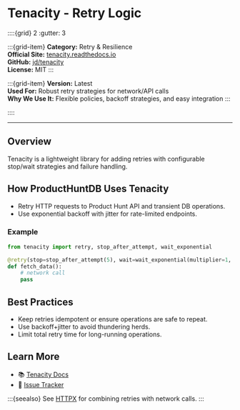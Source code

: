 # Tenacity - Retry Logic

::::{grid} 2
:gutter: 3

:::{grid-item}
**Category:** Retry & Resilience  
**Official Site:** [tenacity.readthedocs.io](https://tenacity.readthedocs.io/)  
**GitHub:** [jd/tenacity](https://github.com/jd/tenacity)  
**License:** MIT
:::

:::{grid-item}
**Version:** Latest  
**Used For:** Robust retry strategies for network/API calls  
**Why We Use It:** Flexible policies, backoff strategies, and easy integration
:::

::::

---

## Overview

Tenacity is a lightweight library for adding retries with configurable stop/wait strategies and failure handling.

## How ProductHuntDB Uses Tenacity

- Retry HTTP requests to Product Hunt API and transient DB operations.
- Use exponential backoff with jitter for rate-limited endpoints.

### Example

```python
from tenacity import retry, stop_after_attempt, wait_exponential

@retry(stop=stop_after_attempt(5), wait=wait_exponential(multiplier=1, min=4, max=30))
def fetch_data():
    # network call
    pass
```

## Best Practices

- Keep retries idempotent or ensure operations are safe to repeat.
- Use backoff+jitter to avoid thundering herds.
- Limit total retry time for long-running operations.

## Learn More

- 📚 [Tenacity Docs](https://tenacity.readthedocs.io/)
- 🐛 [Issue Tracker](https://github.com/jd/tenacity/issues)

:::{seealso}
See [HTTPX](httpx) for combining retries with network calls.
:::

